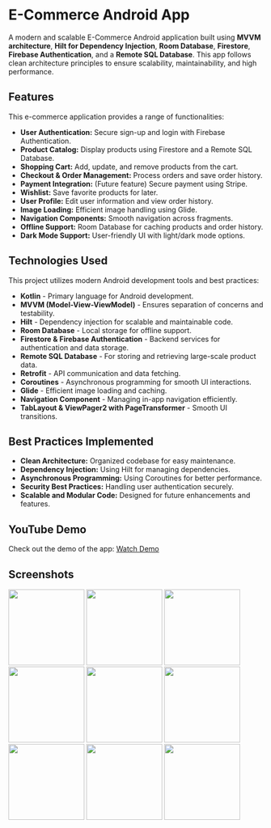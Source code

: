 # E-Commerce Android App

A modern and scalable E-Commerce Android application built using **MVVM architecture**, **Hilt for Dependency Injection**, **Room Database**, **Firestore**, **Firebase Authentication**, and a **Remote SQL Database**. This app follows clean architecture principles to ensure scalability, maintainability, and high performance.

## Features

This e-commerce application provides a range of functionalities:

- **User Authentication:** Secure sign-up and login with Firebase Authentication.
- **Product Catalog:** Display products using Firestore and a Remote SQL Database.
- **Shopping Cart:** Add, update, and remove products from the cart.
- **Checkout & Order Management:** Process orders and save order history.
- **Payment Integration:** (Future feature) Secure payment using Stripe.
- **Wishlist:** Save favorite products for later.
- **User Profile:** Edit user information and view order history.
- **Image Loading:** Efficient image handling using Glide.
- **Navigation Components:** Smooth navigation across fragments.
- **Offline Support:** Room Database for caching products and order history.
- **Dark Mode Support:** User-friendly UI with light/dark mode options.

## Technologies Used

This project utilizes modern Android development tools and best practices:

- **Kotlin** - Primary language for Android development.
- **MVVM (Model-View-ViewModel)** - Ensures separation of concerns and testability.
- **Hilt** - Dependency injection for scalable and maintainable code.
- **Room Database** - Local storage for offline support.
- **Firestore & Firebase Authentication** - Backend services for authentication and data storage.
- **Remote SQL Database** - For storing and retrieving large-scale product data.
- **Retrofit** - API communication and data fetching.
- **Coroutines** - Asynchronous programming for smooth UI interactions.
- **Glide** - Efficient image loading and caching.
- **Navigation Component** - Managing in-app navigation efficiently.
- **TabLayout & ViewPager2 with PageTransformer** - Smooth UI transitions.

## Best Practices Implemented

- **Clean Architecture:** Organized codebase for easy maintenance.
- **Dependency Injection:** Using Hilt for managing dependencies.
- **Asynchronous Programming:** Using Coroutines for better performance.
- **Security Best Practices:** Handling user authentication securely.
- **Scalable and Modular Code:** Designed for future enhancements and features.

## YouTube Demo

Check out the demo of the app: [Watch Demo](https://youtu.be/lxqeEpt1D5o?si=IUsclAQy-SeLqtP-)

## Screenshots
<img src="https://github.com/user-attachments/assets/1ef0130c-8564-43fe-a083-002d4b80a756" width="150">
<img src="https://github.com/user-attachments/assets/e640a1d9-90f8-4390-af91-a9b741fe9b40" width="150">
<img src="https://github.com/user-attachments/assets/c2b207dd-2fff-4fdb-b763-02f707c1f529" width="150">
<img src="https://github.com/user-attachments/assets/7a9940e1-a724-4336-9d64-b0067a9e6df6" width="150">
<img src="https://github.com/user-attachments/assets/4bfd0c79-c444-4563-b7c9-4830179e53e8" width="150">
<img src="https://github.com/user-attachments/assets/b46c342a-9993-4708-8f58-e81b7467c0ed" width="150">
<img src="https://github.com/user-attachments/assets/8bdd1cc0-5141-4f53-a95f-14ee69ee8ccc" width="150">
<img src="https://github.com/user-attachments/assets/83fac547-c5d6-4b17-af52-81932ad331f6" width="150">
<img src="https://github.com/user-attachments/assets/28ce965a-d617-4c2d-8c1e-da8b662b1ea4" width="150">


